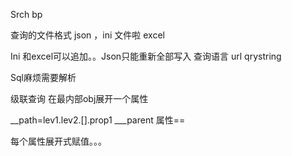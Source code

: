Srch bp

查询的文件格式  json ，ini 文件啦  excel

Ini 和excel可以追加。。Json只能重新全部写入
查询语言  url qrystring

Sql麻烦需要解析


级联查询   在最内部obj展开一个属性

__path=lev1.lev2.[].prop1
___parent 属性==

每个属性展开式赋值。。。

